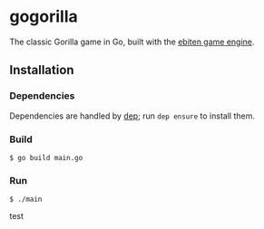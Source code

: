 # gogorilla
The classic Gorilla game in Go, built with the [ebiten game engine](https://ebiten.org/).

## Installation

### Dependencies

Dependencies are handled by [dep](https://golang.github.io/dep/); run `dep ensure` to install them. 

### Build

```$ go build main.go```

### Run

```$ ./main```

test

